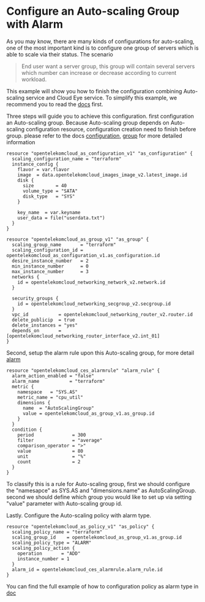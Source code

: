 # Configure an Auto-scaling Group with Alarm

As you may know, there are many kinds of configurations for auto-scaling, one of the most important kind is to
configure one group of servers which is able to scale via their status. The scenario

> End user want a server group, this group will contain several servers which number can increase or decrease according to current workload.

This example will show you how to finish the configuration combining Auto-scaling service and Cloud Eye service.
To simplify this example, we recommend you to read the [docs](https://github.com/opentelekomcloud/terraform-provider-opentelekomcloud/tree/master/docs/resources) first.

Three steps will guide you to achieve this configuration. first configuration an Auto-scaling group.
Because Auto-scaling group depends on Auto-scaling configuration resource, configuration creation need to finish before group. please refer to the docs [configuration](https://github.com/opentelekomcloud/terraform-provider-opentelekomcloud/blob/master/docs/resources/as_configuration_v1.md), [group](https://github.com/opentelekomcloud/terraform-provider-opentelekomcloud/blob/master/docs/resources/as_group_v1.md) for more detailed information

```hcl
resource "opentelekomcloud_as_configuration_v1" "as_configuration" {
  scaling_configuration_name = "terraform"
  instance_config {
    flavor = var.flavor
    image  = data.opentelekomcloud_images_image_v2.latest_image.id
    disk {
      size        = 40
      volume_type = "SATA"
      disk_type   = "SYS"
    }

    key_name  = var.keyname
    user_data = file("userdata.txt")
  }
}
```

```hcl
resource "opentelekomcloud_as_group_v1" "as_group" {
  scaling_group_name       = "terraform"
  scaling_configuration_id = opentelekomcloud_as_configuration_v1.as_configuration.id
  desire_instance_number   = 2
  min_instance_number      = 0
  max_instance_number      = 3
  networks {
    id = opentelekomcloud_networking_network_v2.network.id
  }

  security_groups {
    id = opentelekomcloud_networking_secgroup_v2.secgroup.id
  }
  vpc_id           = opentelekomcloud_networking_router_v2.router.id
  delete_publicip  = true
  delete_instances = "yes"
  depends_on       = [opentelekomcloud_networking_router_interface_v2.int_01]
}
```

Second, setup the alarm rule upon this Auto-scaling group, for more detail [alarm](https://github.com/opentelekomcloud/terraform-provider-opentelekomcloud/blob/master/docs/resources/ces_alarm_rule.md)

```hcl
resource "opentelekomcloud_ces_alarmrule" "alarm_rule" {
  alarm_action_enabled = "false"
  alarm_name           = "terraform"
  metric {
    namespace   = "SYS.AS"
    metric_name = "cpu_util"
    dimensions {
      name  = "AutoScalingGroup"
      value = opentelekomcloud_as_group_v1.as_group.id
    }
  }
  condition {
    period              = 300
    filter              = "average"
    comparison_operator = ">"
    value               = 80
    unit                = "%"
    count               = 2
  }
}
```

To classify this is a rule for Auto-scaling group, first we should configure the "namesapce" as SYS.AS and "dimensions.name" as AutoScalingGroup. second we should define which group you would like to set up via setting "value" parameter with Auto-scaling group id.

Lastly. Configure the Auto-scaling policy with alarm type.

```hcl
resource "opentelekomcloud_as_policy_v1" "as_policy" {
  scaling_policy_name = "terraform"
  scaling_group_id    = opentelekomcloud_as_group_v1.as_group.id
  scaling_policy_type = "ALARM"
  scaling_policy_action {
    operation       = "ADD"
    instance_number = 1
  }
  alarm_id = opentelekomcloud_ces_alarmrule.alarm_rule.id
}
```

You can find the full example of how to configuration policy as alarm type in [doc](https://github.com/opentelekomcloud/terraform-provider-opentelekomcloud/blob/master/docs/resources/as_policy_v1.md)
